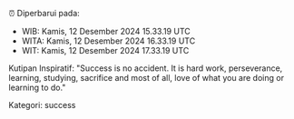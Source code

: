 ⏰ Diperbarui pada:
- WIB: Kamis, 12 Desember 2024 15.33.19 UTC
- WITA: Kamis, 12 Desember 2024 16.33.19 UTC
- WIT: Kamis, 12 Desember 2024 17.33.19 UTC

Kutipan Inspiratif:
"Success is no accident. It is hard work, perseverance, learning, studying, sacrifice and most of all, love of what you are doing or learning to do."


Kategori: success

